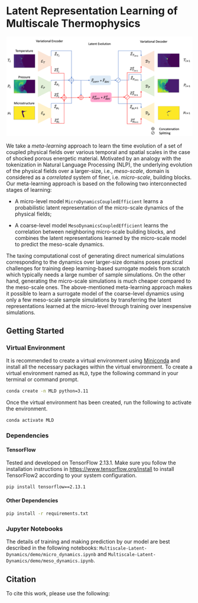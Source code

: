 # Latent Representation Learning of Multiscale Thermophysics

![Model's architecture](docs/architecture.png)

We take a *meta-learning* approach to learn the time evolution of a set of coupled physical fields over various temporal and spatial scales in the case of shocked porous energetic material. Motivated by an analogy with the tokenization in Natural Language Processing (NLP), the underlying evolution of the physical fields over a larger-size, i.e., *meso-scale*, domain is considered as a *correlated* system of finer, i.e. *micro-scale*, building blocks. Our meta-learning approach is based on the following two interconnected stages of learning:

- A micro-level model `MicroDynamicsCoupledEfficient` learns a probabilistic latent representation of the micro-scale dynamics of the physical fields;  

- A coarse-level model `MesoDynamicsCoupledEfficient` learns the correlation between neighboring micro-scale building blocks, and combines the latent representations learned by the micro-scale model to predict the meso-scale dynamics.

The taxing computational cost of generating direct numerical simulations corresponding to the dynamics over larger-size domains poses practical challenges for training deep learning-based surrogate models from scratch which typically needs a large number of sample simulations. On the other hand, generating the micro-scale simulations is much cheaper compared to the meso-scale ones. The above-mentioned meta-learning approach makes it possible to learn a surrogate model of the coarse-level dynamics using only a few meso-scale sample simulations by transferring the latent representations learned at the micro-level through training over inexpensive simulations.   

## Getting Started

### Virtual Environment
It is recommended to create a virtual environment using [Miniconda](https://www.anaconda.com/docs/getting-started/miniconda/main) and install all the necessary packages within the virtual environment. To create a virtual environment named as `MLD`, type the following command in your terminal or command prompt.
```bash
conda create -n MLD python=3.11
```
Once the virtual environment has been created, run the following to activate the environment.
```bash
conda activate MLD
```

### Dependencies

#### TensorFlow
Tested and developed on TensorFlow 2.13.1. Make sure you follow the installation instructions in https://www.tensorflow.org/install to install TensorFlow2 according to your system configuration.
```bash
pip install tensorflow==2.13.1
```

#### Other Dependencies
```bash
pip install -r requirements.txt
```

### Jupyter Notebooks

The details of training and making prediction by our model are best described in the following notebooks: `Multiscale-Latent-Dynamics/demo/micro_dynamics.ipynb` and `Multiscale-Latent-Dynamics/demo/meso_dynamics.ipynb`. 


## Citation
To cite this work, please use the following: